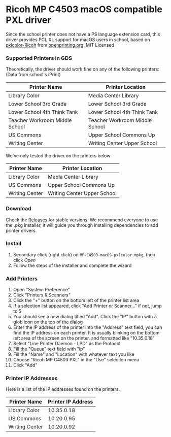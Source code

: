 # Ricoh MP C4503 macOS compatible PXL driver

Since the school printer does not have a PS language extension card, this
driver provides PCL XL support for macOS users in school, based on
[pxlcolor-Ricoh](http://www.openprinting.org/driver/pxlcolor-Ricoh/)
from [openprinting.org](http://www.openprinting.org/). MIT Licensed

### Supported Printers in GDS

Theoretically, the driver should work fine on any of the following printers:
(Data from school's iPrint)

| Printer Name                   | Printer Location               |
|--------------------------------|--------------------------------|
| Library Color                  | Media Center Library           |
| Lower School 3rd Grade         | Lower School 3rd Grade         |
| Lower School 4th Think Tank    | Lower School 4th Think Tank    |
| Teacher Workroom Middle School | Teacher Workroom Middle School |
| US Commons                     | Upper School Commons Up        |
| Writing Center                 | Writing Center Upper School    |

We've only tested the driver on the printers below

| Printer Name                   | Printer Location               |
|--------------------------------|--------------------------------|
| Library Color                  | Media Center Library           |
| US Commons                     | Upper School Commons Up        |
| Writing Center                 | Writing Center Upper School    |

### Download

Check the [Releases](https://github.com/GreensboroDaySchool/MP-C4503-macOS-pxlcolor/releases)
for stable versions. We recommend everyone to use the .pkg installer, it will
guide you through installing dependencies to add printer drivers.

### Install

1.  Secondary click (right click) on `MP-C4503-macOS-pxlcolor.mpkg`, then click
    *Open*
2.  Follow the steps of the installer and complete the wizard

### Add Printers

1.	Open "System Preference"
2.	Click "Printers & Scanners"
3.	Click the "+" button on the bottom left of the printer list area
4.	If a selection list appeared, click "Add Printer or Scanner..." if not,
    jump to 5
5.	You should see a new dialog titled "Add". Click the "IP" button with a glob
    icon on the top of the dialog
6.	Enter the IP address of the printer into the "Address" text field, you can
    find the IP address on each printer. It is usually blinking on the bottom
    left area of the screen on the printer, and formatted like "10.35.0.18"
7.	Select "Line Printer Daemon - LPD" as the Protocol
8.	Fill the "Queue" text field with "lp"
9.	Fill the "Name" and "Location" with whatever text you like
10.	Choose "Ricoh MP C4503 PXL" in the "Use" selection menu
11.	Click "Add"

### Printer IP Addresses

Here is a list of the IP addresses found on the printers.

| Printer Name                   | Printer IP Address             |
|--------------------------------|--------------------------------|
| Library Color                  | 10.35.0.18                     |
| US Commons                     | 10.20.0.95                     |
| Writing Center                 | 10.20.0.92                     |
